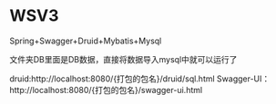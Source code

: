 # WSV3
Spring+Swagger+Druid+Mybatis+Mysql

文件夹DB里面是DB数据，直接将数据导入mysql中就可以运行了

druid:http://localhost:8080/{打包的包名}/druid/sql.html
Swagger-UI：http://localhost:8080/{打包的包名}/swagger-ui.html

